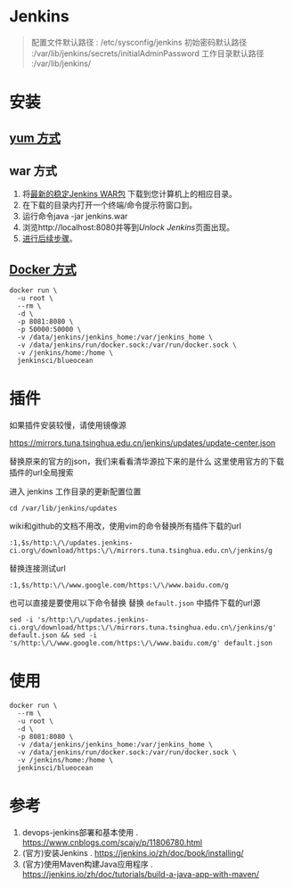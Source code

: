# Jenkins

> 配置文件默认路径 : /etc/sysconfig/jenkins 
> 初始密码默认路径 :/var/lib/jenkins/secrets/initialAdminPassword
> 工作目录默认路径 :/var/lib/jenkins/

# 安装

## [yum 方式](./install_jenkins.sh)

## war 方式

1. 将[最新的稳定Jenkins WAR包](http://mirrors.jenkins.io/war-stable/latest/jenkins.war) 下载到您计算机上的相应目录。
1. 在下载的目录内打开一个终端/命令提示符窗口到。
2. 运行命令java -jar jenkins.war
3. 浏览http://localhost:8080并等到*Unlock Jenkins*页面出现。
4. [进行后续步骤](https://jenkins.io/zh/doc/book/installing/#setup-wizard)。

## [Docker 方式](./install_jenkins_docker.sh)

```
docker run \
  -u root \
  --rm \
  -d \
  -p 8081:8080 \
  -p 50000:50000 \
  -v /data/jenkins/jenkins_home:/var/jenkins_home \
  -v /data/jenkins/run/docker.sock:/var/run/docker.sock \
  -v /jenkins/home:/home \
  jenkinsci/blueocean
```
# 插件
如果插件安装较慢，请使用镜像源

https://mirrors.tuna.tsinghua.edu.cn/jenkins/updates/update-center.json

替换原来的官方的json，我们来看看清华源拉下来的是什么 这里使用官方的下载插件的url全局搜索

进入 jenkins 工作目录的更新配置位置

```
cd /var/lib/jenkins/updates  
```

wiki和github的文档不用改，使用vim的命令替换所有插件下载的url
```
:1,$s/http:\/\/updates.jenkins-ci.org\/download/https:\/\/mirrors.tuna.tsinghua.edu.cn\/jenkins/g
```
替换连接测试url
```
:1,$s/http:\/\/www.google.com/https:\/\/www.baidu.com/g
```

也可以直接是要使用以下命令替换
替换 `default.json` 中插件下载的url源
```
sed -i 's/http:\/\/updates.jenkins-ci.org\/download/https:\/\/mirrors.tuna.tsinghua.edu.cn\/jenkins/g' default.json && sed -i 's/http:\/\/www.google.com/https:\/\/www.baidu.com/g' default.json
```


# 使用

```
docker run \
  --rm \
  -u root \
  -d \
  -p 8081:8080 \
  -v /data/jenkins/jenkins_home:/var/jenkins_home \
  -v /data/jenkins/run/docker.sock:/var/run/docker.sock \
  -v /jenkins/home:/home \
  jenkinsci/blueocean
```



# 参考
1. devops-jenkins部署和基本使用 . https://www.cnblogs.com/scajy/p/11806780.html
1. (官方)安装Jenkins . https://jenkins.io/zh/doc/book/installing/
2. (官方)使用Maven构建Java应用程序 . https://jenkins.io/zh/doc/tutorials/build-a-java-app-with-maven/